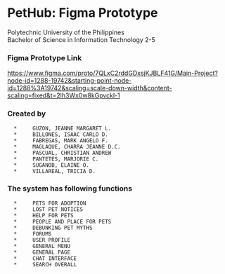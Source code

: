 # PetHub: Figma Prototype
 
Polytechnic University of the Philippines </br>
Bachelor of Science in Information Technology 2-5 </br>

### Figma Prototype Link
https://www.figma.com/proto/7QLxC2rddGDxsjKJBLF41G/Main-Project?node-id=1288-19742&starting-point-node-id=1288%3A19742&scaling=scale-down-width&content-scaling=fixed&t=2lh3Wx0w8kGpvckl-1
      

### Created by
      *     GUZON, JEANNE MARGARET L.
      *     BILLONES, ISAAC CARLO D.
      *     FABREGAS, MARK ANGELO F.
      *     MAGLAQUE, CHARRA JEANNE D.C.
      *     PASCUAL, CHRISTIAN ANDREW 
      *     PANTETES, MARJORIE C.
      *     SUGANOB, ELAINE O.
      *     VILLAREAL, TRICIA D.

### The system has following functions
      *     PETS FOR ADOPTION
      *     LOST PET NOTICES
      *     HELP FOR PETS
      *     PEOPLE AND PLACE FOR PETS
      *     DEBUNKING PET MYTHS 
      *     FORUMS
      *     USER PROFILE
      *     GENERAL MENU
      *     GENERAL PAGE
      *     CHAT INTERFACE
      *     SEARCH OVERALL
